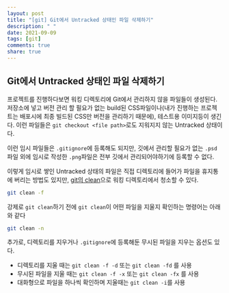 ```yaml
---
layout: post
title: "[git] Git에서 Untracked 상태인 파일 삭제하기"
description: " "
date: 2021-09-09
tags: [git]
comments: true
share: true
---
```


## Git에서 Untracked 상태인 파일 삭제하기

프로젝트를 진행하다보면 워킹 디렉토리에 Git에서 관리하지 않을 파일들이 생성된다. 저장소에 넣고 버전 관리 할 필요가 없는 build된 CSS파일이나(내가 진행하는 프로젝트는 배포시에 최종 빌드된 CSS만 버전을 관리하기 때문에), 테스트용 이미지등이 생긴다. 이런 파일들은 `git checkout <file path>`로도 지워지지 않는 Untracked 상태이다.

이런 임시 파일들은 `.gitignore`에 등록해도 되지만, 깃에서 관리할 필요가 없는 `.psd`파일 외에 임시로 작성한 `.png`파일은 전부 깃에서 관리되어야하기에 등록할 수 없다.

이렇게 임시로 쌓인 Untracked 상태의 파일은 직접 디렉토리에 들어가 파일을 휴지통에 버리는 방법도 있지만, [git의 clean](https://git-scm.com/book/ko/v2/Git-%EB%8F%84%EA%B5%AC-Stashing%EA%B3%BC-Cleaning)으로 워킹 디렉토리에서 청소할 수 있다.

```bash
git clean -f
```

강제로 `git clean`하기 전에 `git clean`이 어떤 파일을 지울지 확인하는 명령어는 아래와 같다

```bash
git clean -n
```

추가로, 디렉토리를 지우거나 `.gitignore`에 등록해둔 무시된 파일을 지우는 옵션도 있다.

* 디렉토리를 지울 때는 `git clean -f -d` 또는 `git clean -fd` 를 사용
* 무시된 파일을 지울 때는 `git clean -f -x` 또는 `git clean -fx` 를 사용
* 대화형으로 파일을 하나씩 확인하며 지울때는 `git clean -i`를 사용